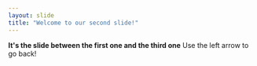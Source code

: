 ```yaml
---
layout: slide
title: "Welcome to our second slide!"
---
```

**It's the slide between the first one and the third one**
Use the left arrow to go back!
